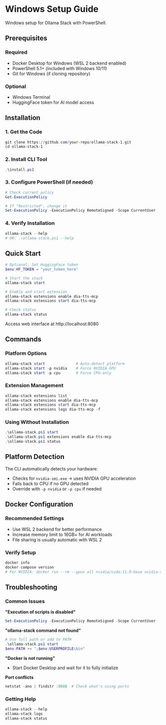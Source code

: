 # Windows Setup Guide

Windows setup for Ollama Stack with PowerShell.

## Prerequisites

### Required
- Docker Desktop for Windows (WSL 2 backend enabled)
- PowerShell 5.1+ (included with Windows 10/11)
- Git for Windows (if cloning repository)

### Optional
- Windows Terminal
- HuggingFace token for AI model access

## Installation

### 1. Get the Code
```powershell
git clone https://github.com/your-repo/ollama-stack-1.git
cd ollama-stack-1
```

### 2. Install CLI Tool
```powershell
.\install.ps1
```

### 3. Configure PowerShell (if needed)
```powershell
# Check current policy
Get-ExecutionPolicy

# If "Restricted", change it
Set-ExecutionPolicy -ExecutionPolicy RemoteSigned -Scope CurrentUser
```

### 4. Verify Installation
```powershell
ollama-stack --help
# OR: .\ollama-stack.ps1 --help
```

## Quick Start

```powershell
# Optional: Set HuggingFace token
$env:HF_TOKEN = "your_token_here"

# Start the stack
ollama-stack start

# Enable and start extension
ollama-stack extensions enable dia-tts-mcp
ollama-stack extensions start dia-tts-mcp

# Check status
ollama-stack status
```

Access web interface at http://localhost:8080

## Commands

### Platform Options
```powershell
ollama-stack start              # Auto-detect platform
ollama-stack start -p nvidia    # Force NVIDIA GPU
ollama-stack start -p cpu       # Force CPU-only
```

### Extension Management
```powershell
ollama-stack extensions list
ollama-stack extensions enable dia-tts-mcp
ollama-stack extensions start dia-tts-mcp
ollama-stack extensions logs dia-tts-mcp -f
```

### Using Without Installation
```powershell
.\ollama-stack.ps1 start
.\ollama-stack.ps1 extensions enable dia-tts-mcp
.\ollama-stack.ps1 status
```

## Platform Detection

The CLI automatically detects your hardware:
- Checks for `nvidia-smi.exe` → uses NVIDIA GPU acceleration
- Falls back to CPU if no GPU detected
- Override with `-p nvidia` or `-p cpu` if needed

## Docker Configuration

### Recommended Settings
- Use WSL 2 backend for better performance
- Increase memory limit to 16GB+ for AI workloads
- File sharing is usually automatic with WSL 2

### Verify Setup
```powershell
docker info
docker compose version
# For NVIDIA: docker run --rm --gpus all nvidia/cuda:11.0-base nvidia-smi
```

## Troubleshooting

### Common Issues

**"Execution of scripts is disabled"**
```powershell
Set-ExecutionPolicy -ExecutionPolicy RemoteSigned -Scope CurrentUser
```

**"ollama-stack command not found"**
```powershell
# Use full path or add to PATH
.\ollama-stack.ps1 start
$env:PATH += ";$env:USERPROFILE\bin"
```

**"Docker is not running"**
- Start Docker Desktop and wait for it to fully initialize

**Port conflicts**
```powershell
netstat -ano | findstr :8080  # Check what's using ports
```

### Getting Help
```powershell
ollama-stack --help
ollama-stack logs
ollama-stack status
``` 